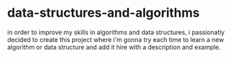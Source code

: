 # data-structures-and-algorithms

in order to improve my skills in algorithms and data structures, i passionatly decided to create this project where i'm gonna try each time to learn a new algorithm or data structure and add it hire with a description and example.

